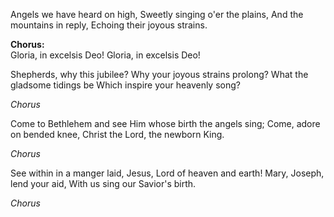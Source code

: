 Angels we have heard on high,
Sweetly singing o'er the plains,
And the mountains in reply,
Echoing their joyous strains.

**Chorus:**  
Gloria, in excelsis Deo!
Gloria, in excelsis Deo!

Shepherds, why this jubilee?
Why your joyous strains prolong?
What the gladsome tidings be
Which inspire your heavenly song?

*Chorus*

Come to Bethlehem and see
Him whose birth the angels sing;
Come, adore on bended knee,
Christ the Lord, the newborn King.

*Chorus*

See within in a manger laid,
Jesus, Lord of heaven and earth!
Mary, Joseph, lend your aid,
With us sing our Savior's birth.

*Chorus*
